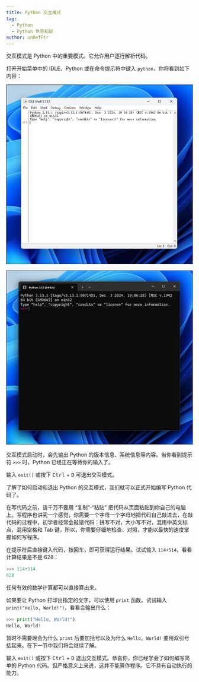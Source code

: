 ```yaml
---
title: Python 交互模式
tag: 
  - Python
  - Python 世界初窥
author: unDefFtr
---
```


交互模式是 Python 中的重要模式。它允许用户逐行解析代码。

打开开始菜单中的 IDLE、Python 或在命令提示符中键入 `python`，你将看到如下内容：

![Python IDLE 中的交互模式](image/interactive-mode/idle-shell.png)

![命令行状态下的 Python 交互模式](image/interactive-mode/cli-shell.png)

交互模式启动时，会先输出 Python 的版本信息、系统信息等内容。当你看到提示符 `>>>` 时，Python 已经正在等待你的输入了。

输入 `exit()` 或按下 <kbd>Ctrl</kbd> + <kbd>D</kbd> 可退出交互模式。

了解了如何启动和退出 Python 的交互模式，我们就可以正式开始编写 Python 代码了。

在写代码之前，请千万不要用 “复制”-“粘贴” 把代码从页面粘贴到你自己的电脑上。写程序也讲究一个感觉，你需要一个字母一个字母地把代码自己敲进去，在敲代码的过程中，初学者经常会敲错代码：拼写不对，大小写不对，混用中英文标点，混用空格和 Tab 键，所以，你需要仔细地检查、对照，才能以最快的速度掌握如何写程序。

在提示符后直接键入代码，按回车，即可获得运行结果。试试输入 `114+514`，看看计算结果是不是 628：

```python
>>> 114+514
628
```

任何有效的数学计算都可以直接算出来。

如果要让 Python 打印出指定的文字，可以使用 `print` 函数。试试输入 `print("Hello, World!")`，看看会输出什么：

```python
>>> print("Hello, World!")
Hello, World!
```

暂时不需要理会为什么 `print` 后要加括号以及为什么 `Hello, World!` 要用双引号括起来。在下一节中我们将会继续了解。

输入 `exit()` 或按下 <kbd>Ctrl</kbd> + <kbd>D</kbd> 退出交互模式。恭喜你，你已经学会了如何编写简单的 Python 代码。但严格意义上来说，这并不能算作程序。它不具有自动执行的能力。